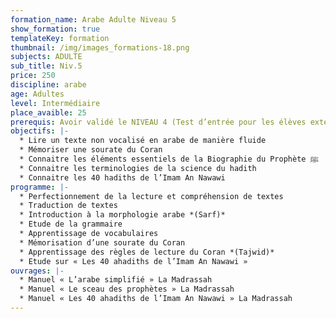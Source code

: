 ```yaml
---
formation_name: Arabe Adulte Niveau 5
show_formation: true
templateKey: formation
thumbnail: /img/images_formations-18.png
subjects: ADULTE
sub_title: Niv.5
price: 250
discipline: arabe
age: Adultes
level: Intermédiaire
place_avaible: 25
prerequis: Avoir validé le NIVEAU 4 (Test d’entrée pour les élèves extérieurs)
objectifs: |-
  * Lire un texte non vocalisé en arabe de manière fluide
  * Mémoriser une sourate du Coran 
  * Connaitre les éléments essentiels de la Biographie du Prophète ﷺ
  * Connaitre les terminologies de la science du hadith
  * Connaitre les 40 hadiths de l’Imam An Nawawi
programme: |-
  * Perfectionnement de la lecture et compréhension de textes
  * Traduction de textes
  * Introduction à la morphologie arabe *(Sarf)*
  * Etude de la grammaire
  * Apprentissage de vocabulaires 
  * Mémorisation d’une sourate du Coran 
  * Apprentissage des règles de lecture du Coran *(Tajwid)*
  * Etude sur « Les 40 ahadiths de l’Imam An Nawawi »
ouvrages: |-
  * Manuel « L’arabe simplifié » La Madrassah
  * Manuel « Le sceau des prophètes » La Madrassah
  * Manuel « Les 40 ahadiths de l’Imam An Nawawi » La Madrassah
---
```

